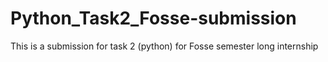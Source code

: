 # Python_Task2_Fosse-submission
This is a submission for task 2 (python) for Fosse semester long internship
